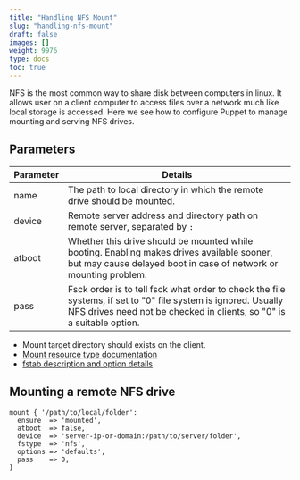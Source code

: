 ```yaml
---
title: "Handling NFS Mount"
slug: "handling-nfs-mount"
draft: false
images: []
weight: 9976
type: docs
toc: true
---
```


NFS is the most common way to share disk between computers in linux. It allows user on a client computer to access files over a network much like local storage is accessed. Here we see how to configure Puppet to manage mounting and serving NFS drives.

## Parameters
| Parameter | Details |
| ------ | ------ |
| name   | The path to local directory in which the remote drive should be mounted. |
| device | Remote server address and directory path on remote server, separated by `:` |
| atboot | Whether this drive should be mounted while booting. Enabling makes drives available sooner, but may cause delayed boot in case of network or mounting problem. |
| pass | Fsck order is to tell fsck what order to check the file systems, if set to "0" file system is ignored. Usually NFS drives need not be checked in clients, so "0" is a suitable option. |

* Mount target directory should exists on the client.
* [Mount resource type documentation](https://docs.puppet.com/puppet/latest/reference/type.html#mount)
* [fstab description and option details](https://help.ubuntu.com/community/Fstab)

## Mounting a remote NFS drive
    mount { '/path/to/local/folder':
      ensure  => 'mounted',
      atboot  => false,
      device  => 'server-ip-or-domain:/path/to/server/folder',
      fstype  => 'nfs',
      options => 'defaults',
      pass    => 0,
    }

